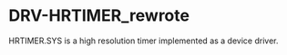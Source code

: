 DRV-HRTIMER_rewrote
===================

HRTIMER.SYS is a high resolution timer implemented as a device driver.
